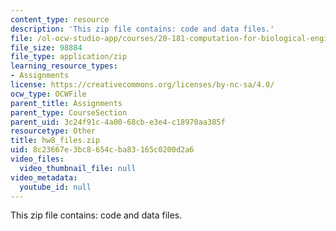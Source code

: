 ```yaml
---
content_type: resource
description: 'This zip file contains: code and data files.'
file: /ol-ocw-studio-app/courses/20-181-computation-for-biological-engineers-fall-2006/8c23667e3bc8654cba83165c0200d2a6_hw8_files.zip
file_size: 98884
file_type: application/zip
learning_resource_types:
- Assignments
license: https://creativecommons.org/licenses/by-nc-sa/4.0/
ocw_type: OCWFile
parent_title: Assignments
parent_type: CourseSection
parent_uid: 3c24f91c-4a00-68cb-e3e4-c18970aa385f
resourcetype: Other
title: hw8_files.zip
uid: 8c23667e-3bc8-654c-ba83-165c0200d2a6
video_files:
  video_thumbnail_file: null
video_metadata:
  youtube_id: null
---
```

This zip file contains: code and data files.